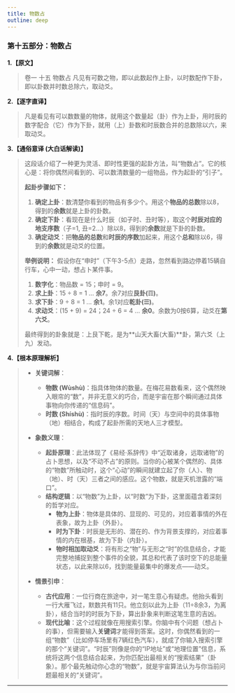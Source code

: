 ```yaml
---
title: 物数占
outline: deep
---
```

  
### **第十五部分：物数占**

**1.【原文】**
> 卷一 十五 物数占
> 凡见有可数之物，即以此数起作上卦，以时数配作下卦，即以卦数并时数总除六，取动爻。

**2.【逐字直译】**
> 凡是看见有可以数数量的物体，就用这个数量起（卦）作为上卦，用时辰的数字配合（它）作为下卦，就用（上）卦数和时辰数合并的总数除以六，来取动爻。

**3.【通俗意译 (大白话解读)】**
> 这段话介绍了一种更为灵活、即时性更强的起卦方法，叫“物数占”。它的核心是：将你偶然间看到的、可以数清数量的一组物品，作为起卦的“引子”。
> 
> **起卦步骤如下：**
> 
> 1.  **确定上卦**：数清楚你看到的物品有多少个。用这个**物品的总数**除以8，得到的**余数**就是上卦的卦数。
> 2.  **确定下卦**：看现在是什么时辰（如子时、丑时等），取这个**时辰对应的地支序数**（子=1, 丑=2...）除以8，得到的**余数**就是下卦的卦数。
> 3.  **确定动爻**：把**物品的总数**和**时辰的序数**加起来，用这个**总和**除以6，得到的**余数**就是动爻的位置。
> 
> **举例说明：**
> 假设你在“申时”（下午3-5点）走路，忽然看到路边停着15辆自行车，心中一动，想占卜某件事。
> 1.  **数字化**：物品数 = 15；申时 = 9。
> 2.  **求上卦**：15 ÷ 8 = 1 ... **余7**。余7对应**艮卦(☶)**。
> 3.  **求下卦**：9 ÷ 8 = 1 ... **余1**。余1对应**乾卦(☰)**。
> 4.  **求动爻**：(15 + 9) = 24；24 ÷ 6 = 4 ... **余0**。余数为0按6算，动爻在**第六爻**。
> 
> 最终得到的卦象就是：上艮下乾，是为**山天大畜(大畜)**卦，第六爻（上九）发动。

**4.【根本原理解析】**
> *   **关键词解**：
>     *   **物数 (Wùshù)**：指具体物体的数量。在梅花易数看来，这个偶然映入眼帘的“数”，并非无意义的巧合，而是宇宙在那个瞬间通过具体事物向你传递的“信息码”。
>     *   **时数 (Shíshù)**：指时辰的序数。时间（天）与空间中的具体事物（地）相结合，构成了起卦所需的天地人三才模型。
> 
> *   **象数义理**：
>     *   **起卦原理**：此法体现了《易经·系辞传》中“近取诸身，远取诸物”的占卜思想，以及“不动不占”的原则。当你的心被某个偶然的、具体的“物数”所触动时，这个“心动”的瞬间就建立起了你（人）、物（地）、时（天）三者之间的感应。这个物数，就是天机泄露的“端口”。
>     *   **结构逻辑**：以“物数”为上卦，以“时数”为下卦，这里面蕴含着深刻的哲学对应。
>         *   **物为上卦**：物体是具体的、显现的、可见的，对应着事情的外在表象，故为上卦（外卦）。
>         *   **时为下卦**：时辰是无形的、潜在的、作为背景支撑的，对应着事情的内在根基，故为下卦（内卦）。
>         *   **物时相加取动爻**：将有形之“物”与无形之“时”的信息结合，才能完整地捕捉到整个事件的全貌，其总和代表了该时空下的总能量状态，以此来除以6，找到能量最集中的爆发点——动爻。
> 
> *   **情景引申**：
>     *   **古代应用**：一位行商在旅途中，对一笔生意心有疑虑。他抬头看到一行大雁飞过，默数共有11只。他立刻以此为上卦（11÷8余3，为离卦），结合当时的时辰为下卦，算出卦象来判断这笔生意的吉凶。
>     *   **现代比喻**：这个过程就像在用搜索引擎。你脑中有个问题（想占卜的事），但需要输入**关键词**才能得到答案。这时，你偶然看到的一组“物数”（比如停车场里有7辆红色汽车），就成了你输入搜索引擎的那个“关键词”。“时辰”则像是你的“IP地址”或“地理位置”信息，系统将这两个信息结合起来，为你匹配出最相关的“搜索结果”（卦象）。那个最先触动你心念的“物数”，就是宇宙算法认为与你当前问题最相关的“关键词”。

---
